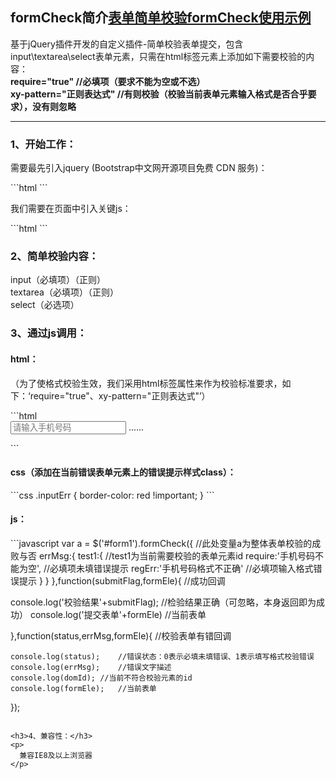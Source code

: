 <h2>formCheck简介<a href="http://www.shdnfw.com/plugin/formCheck/demo.html">表单简单校验formCheck使用示例</a></h2>
<p>基于jQuery插件开发的自定义插件-简单校验表单提交，包含input\textarea\select表单元素，只需在html标签元素上添加如下需要校验的内容：<br/>
<strong>require="true"	//必填项（要求不能为空或不选）</strong><br/>
<strong>xy-pattern="正则表达式"	//有则校验（校验当前表单元素输入格式是否合乎要求），没有则忽略</strong>
</p>

<hr/>

<h3>1、开始工作：</h3>
<p>
  需要最先引入jquery (Bootstrap中文网开源项目免费 CDN 服务)：
</p>
```html
<script type="text/javascript" src="//cdn.bootcss.com/jquery/1.9.1/jquery.min.js"></script>
```
<p>
  我们需要在页面中引入关键js：
</p>
```html
<script type="text/javascript" src="....../storage.js"></script>
```

<h3>2、简单校验内容：</h3>
<p>
  input（必填项）（正则） <br/>
  textarea（必填项）（正则） <br/>
  select（必选项）
</p>

<h3>3、通过js调用：</h3>
<h4>html：</h4>
<p>
  （为了使格式校验生效，我们采用html标签属性来作为校验标准要求，如下：‘require="true"、xy-pattern="正则表达式"’）
</p>
```html
<form id="form1">
	<input id="test1" type="text" require="true" xy-pattern="/^(13[0-9]|15[012356789]|17[678]|18[0-9]|14[57])[0-9]{8}$/" placeholder="请输入手机号码" />
    ......
</form>
```

<h4>css（添加在当前错误表单元素上的错误提示样式class）：</h4>
```css
.inputErr {
border-color: red !important;
}
```

<h4>js：</h4>
```javascript
var a = $('#form1').formCheck({		//此处变量a为整体表单校验的成败与否
errMsg:{
    test1:{		//test1为当前需要校验的表单元素id
      require:'手机号码不能为空',		//必填项未填错误提示
      regErr:'手机号码格式不正确'	//必填项输入格式错误提示
    }
}
},function(submitFlag,formEle){
  //成功回调

  console.log('校验结果'+submitFlag);	//检验结果正确（可忽略，本身返回即为成功）
  console.log('提交表单'+formEle)		//当前表单

},function(status,errMsg,formEle){
  //校验表单有错回调

    console.log(status);	//错误状态：0表示必填未填错误、1表示填写格式校验错误
    console.log(errMsg);	//错误文字描述
    console.log(domId);	//当前不符合校验元素的id
    console.log(formEle);	//当前表单
});
```

<h3>4、兼容性：</h3>
<p>
  兼容IE8及以上浏览器
</p>
